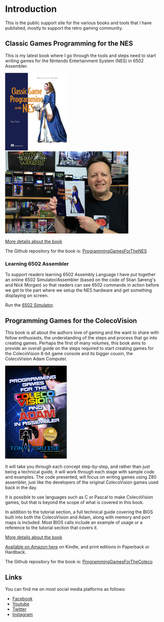 # Introduction

This is the public support site for the various books and tools that I have published, mostly to support the retro gaming community.

## Classic Games Programming for the NES

This is my latest book where I go through the tools and steps need to start writing games for the Nintendo Entertainment System (NES) in 6502 Assembler.

<img alt="Classic Games Programming for the NES" src="/assets/images/Cruise-HI.png" style="width:200px" /> <img alt="Tony Cruise with a copy of the book" src="/assets/images/ClassicGameProgrammingOnTheNES.png" style="width:400px">

[More details about the book](/ProgammingForTheNES.md)

The Github repository for the book is:
[ProgrammingGamesForTheNES](https://github.com/tony-cruise/ProgrammingGamesForTheNES)

### Learning 6502 Assembler

To support readers learning 6502 Assembly Language I have put together an online 6502 Simulator/Assembler (based on the code of Stian Søreng's and Nick Morgan) so that readers can see 6502 commands in action before we get to the part where we setup the NES hardware and get something displaying on screen.

Run the [6502 Simulator](/6502Simulator.html).

## Programming Games for the ColecoVision

This book is all about the authors love of gaming and the want to share with fellow enthusiasts, the understanding of the steps and process that go into creating games.
Perhaps the first of many volumes, this book aims to provide an overall guide on the steps required to start creating games for the ColecoVision 8-bit game console and its bigger cousin, the ColecoVision Adam Computer.

<img src="/assets/images/ProgrammingGamesForTheColecovisionV2.png" alt="Programming Games for The Coleco" style="width:200px" />

It will take you through each concept step-by-step, and rather than just being a technical guide, it will work through each stage with sample code and examples.
The code presented, will focus on writing games using Z80 assembler, just like the developers of the original ColecoVision games used back in the day.

It is possible to use languages such as C or Pascal to make ColecoVision games, but that is beyond the scope of what is covered in this book.

In addition to the tutorial section, a full technical guide covering the BIOS built into both the ColecoVision and Adam, along with memory and port maps is included.
Most BIOS calls include an example of usage or a reference to the tutorial section that covers it.

[More details about the book](/ProgrammingGamesForTheColeco.md)

[Available on Amazon here](https://www.amazon.com/dp/B08B5WNV3K) on Kindle, and print editions in Paperback or Hardback.

The Github repository for the book is:
[ProgrammingGamesForTheColeco](https://github.com/tony-cruise/ProgrammingGamesForTheColeco)

## Links

You can find me on most social media platforms as follows:

- [Facebook](https://www.facebook.com/ElectricAdventures)
- [Youtube](https://www.youtube.com/@electricadventures)
- [Twitter](https://twitter.com/ElectricAdv)
- [Instagram](https://www.instagram.com/electricadventures/)
